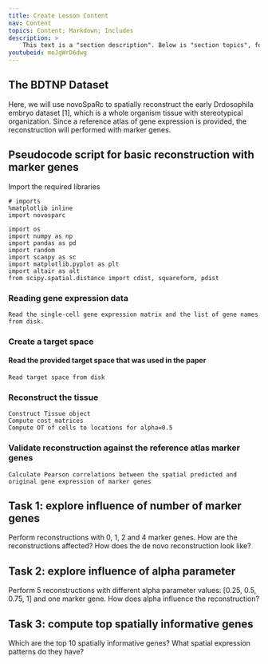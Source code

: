```yaml
---
title: Create Lesson Content
nav: Content
topics: Content; Markdown; Includes
description: >
    This text is a "section description". Below is "section topics", followed by an example section video embed. This page details how to write content pages and add interest with includes.
youtubeid: moJgWrD6dwg
---
```


## The BDTNP Dataset

Here, we will use novoSpaRc to spatially reconstruct the early Drdosophila embryo dataset [1], which is a whole organism tissue with stereotypical organization. Since a reference atlas of gene expression is provided, the reconstruction will performed with marker genes. 


## Pseudocode script for basic reconstruction with marker genes

Import the required libraries

```
# imports
%matplotlib inline
import novosparc

import os
import numpy as np
import pandas as pd
import random
import scanpy as sc
import matplotlib.pyplot as plt
import altair as alt
from scipy.spatial.distance import cdist, squareform, pdist
```

### Reading gene expression data
```
Read the single-cell gene expression matrix and the list of gene names from disk.
```

### Create a target space
#### Read the provided target space that was used in the paper
```
Read target space from disk
```

### Reconstruct the tissue
```
Construct Tissue object
Compute cost matrices
Compute OT of cells to locations for alpha=0.5
```

### Validate reconstruction against the reference atlas marker genes
```
Calculate Pearson correlations between the spatial predicted and original gene expression of marker genes
```

## Task 1: explore influence of number of marker genes
Perform reconstructions with 0, 1, 2 and 4 marker genes. How are the reconstructions affected? How does the de novo reconstruction look like?

## Task 2: explore influence of alpha parameter
Perform 5 reconstructions with different alpha parameter values: [0.25, 0.5, 0.75, 1] and one marker gene. How does alpha influence the reconstruction?

## Task 3: compute top spatially informative genes
Which are the top 10 spatially informative genes? What spatial expression patterns do they have?
